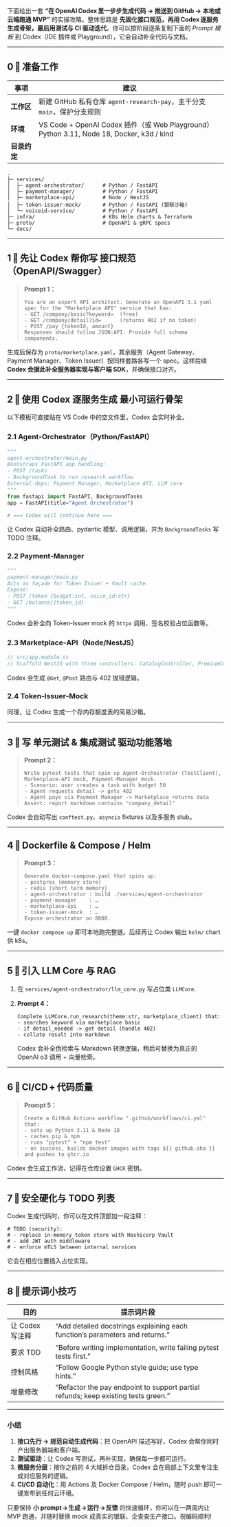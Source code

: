 下面给出一套 **“在 OpenAI Codex 里一步步生成代码 → 推送到 GitHub → 本地或云端跑通 MVP”** 的实操攻略。整体思路是 **先固化接口规范，再用 Codex 逐服务生成骨架，最后用测试与 CI 驱动迭代**。你可以按阶段逐条复制下面的 *Prompt 模板* 到 Codex（IDE 插件或 Playground），它会自动补全代码与文档。

---

## 0 ⃣ 准备工作

| 事项       | 建议                                                                                      |
| -------- | --------------------------------------------------------------------------------------- |
| **工作区**  | 新建 GitHub 私有仓库 `agent‑research‑pay`，主干分支 `main`，保护分支规则                                  |
| **环境**   | VS Code + OpenAI Codex 插件（或 Web Playground）<br>Python 3.11, Node 18, Docker, k3d / kind |
| **目录约定** |                                                                                         |

```
.
├─ services/
│  ├─ agent-orchestrator/      # Python / FastAPI
│  ├─ payment-manager/         # Python / FastAPI
│  ├─ marketplace-api/         # Node / NestJS
│  ├─ token-issuer-mock/       # Python / FastAPI (银联沙箱)
│  └─ voiceid-service/         # Python / FastAPI
├─ infra/                      # K8s Helm charts & Terraform
├─ proto/                      # OpenAPI & gRPC specs
└─ docs/
```

---

## 1 ⃣ 先让 Codex 帮你写 **接口规范**（OpenAPI/Swagger）

> **Prompt 1：**
>
> ```text
> You are an expert API architect. Generate an OpenAPI 3.1 yaml spec for the "Marketplace API" service that has:
> - GET /company/basic?keyword=  (free)
> - GET /company/detail?id=      (returns 402 if no token)
> - POST /pay {tokenId, amount}
> Responses should follow JSON:API. Provide full schema components.
> ```

生成后保存为 `proto/marketplace.yaml`，其余服务（Agent Gateway、Payment Manager、Token Issuer）按同样套路各写一个 spec。这样后续 **Codex 会据此补全服务器实现与客户端 SDK**，并确保接口对齐。

---

## 2 ⃣ 使用 Codex 逐服务生成 **最小可运行骨架**

以下模板可直接贴在 VS Code 中的空文件里，Codex 会实时补全。

### 2.1 Agent‑Orchestrator（Python/FastAPI）

```python
"""
agent-orchestrator/main.py
Bootstraps FastAPI app handling:
- POST /tasks
- BackgroundTask to run research workflow
External deps: Payment Manager, Marketplace API, LLM core
"""
from fastapi import FastAPI, BackgroundTasks
app = FastAPI(title="Agent Orchestrator")

# === Codex will continue here ===
```

让 Codex 自动补全路由、pydantic 模型、调用逻辑，并为 `BackgroundTasks` 写 TODO 注释。

### 2.2 Payment‑Manager

```python
"""
payment-manager/main.py
Acts as façade for Token Issuer + Vault cache.
Expose:
- POST /token {budget:int, voice_id:str}
- GET /balance/{token_id}
"""
```

Codex 会补全向 Token‑Issuer mock 的 `httpx` 调用、签名校验占位函数等。

### 2.3 Marketplace‑API（Node/NestJS）

```ts
// src/app.module.ts
// Scaffold NestJS with three controllers: CatalogController, PremiumController, PaymentController
```

Codex 会生成 `@Get`, `@Post` 路由与 402 抛错逻辑。

### 2.4 Token‑Issuer‑Mock

同理，让 Codex 生成一个存内存额度表的简易沙箱。

---

## 3 ⃣ 写 **单元测试 & 集成测试** 驱动功能落地

> **Prompt 2：**
>
> ```text
> Write pytest tests that spin up Agent-Orchestrator (TestClient), Marketplace-API mock, Payment-Manager mock.
> - Scenario: user creates a task with budget 50
> - Agent requests detail -> gets 402
> - Agent pays via Payment Manager -> Marketplace returns data
> Assert: report markdown contains "company_detail"
> ```

Codex 会自动写出 `conftest.py`、`asyncio` fixtures 以及多服务 stub。

---

## 4 ⃣ Dockerfile & Compose / Helm

> **Prompt 3：**
>
> ```text
> Generate docker-compose.yaml that spins up:
> - postgres (memory store)
> - redis (short term memory)
> - agent-orchestrator : build ./services/agent-orchestrator
> - payment-manager    : …
> - marketplace-api    : …
> - token-issuer-mock  : …
> Expose orchestrator on 8000.
> ```

一键 `docker compose up` 即可本地跑完整链。后续再让 Codex 输出 `helm/` chart 供 k8s。

---

## 5 ⃣ 引入 **LLM Core** 与 RAG

1. 在 `services/agent-orchestrator/llm_core.py` 写占位类 `LLMCore`.
2. **Prompt 4：**

   ```text
   Complete LLMCore.run_research(theme:str, marketplace_client) that:
   - searches keyword via marketplace basic
   - if detail_needed -> get detail (handle 402)
   - collate result into markdown
   ```

   Codex 会补全伪检索与 Markdown 转换逻辑，稍后可替换为真正的 OpenAI o3 调用 + 向量检索。

---

## 6 ⃣ CI/CD + 代码质量

> **Prompt 5：**
>
> ```text
> Create a GitHub Actions workflow ".github/workflows/ci.yml" that:
> - sets up Python 3.11 & Node 18
> - caches pip & npm
> - runs "pytest" + "npm test"
> - on success, builds docker images with tags ${{ github.sha }} and pushes to ghcr.io
> ```

Codex 会生成工作流，记得在仓库设置 `GHCR` 密钥。

---

## 7 ⃣ 安全硬化与 TODO 列表

Codex 生成代码时，你可以在文件顶部加一段注释：

```text
# TODO (security):
# - replace in‑memory token store with Hashicorp Vault
# - add JWT auth middleware
# - enforce mTLS between internal services
```

它会在相应位置插入占位实现。

---

## 8 ⃣ 提示词小技巧

| 目的          | 提示词片段                                                                              |
| ----------- | ---------------------------------------------------------------------------------- |
| 让 Codex 写注释 | “Add detailed docstrings explaining each function’s parameters and returns.”       |
| 要求 TDD      | “Before writing implementation, write failing pytest tests first.”                 |
| 控制风格        | “Follow Google Python style guide; use type hints.”                                |
| 增量修改        | “Refactor the pay endpoint to support partial refunds; keep existing tests green.” |

---

### 小结

1. **接口先行 → 规范自动生成代码**：把 OpenAPI 描述写好，Codex 会帮你同时产出服务器端和客户端。
2. **测试驱动**：让 Codex 写测试，再补实现，确保每一步都可运行。
3. **微服务分层**：按你之前的 4 大域拆仓目录，Codex 会在局部上下文里专注生成对应服务的逻辑。
4. **CI/CD 自动化**：用 Actions 及 Docker Compose / Helm，随时 push 即可一键发布到任何云环境。

只要保持 **小 prompt → 生成 → 运行 → 反馈** 的快速循环，你可以在一两周内让 MVP 跑通，并随时替换 mock 成真实的银联、企查查生产接口。祝编码顺利!
